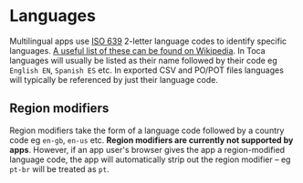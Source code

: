 # Languages

Multilingual apps use [ISO 639](https://www.iso.org/iso-639-language-code) 2-letter language codes to identify specific languages. [A useful list of these can be found on Wikipedia](https://en.wikipedia.org/wiki/List_of_ISO_639_language_codes). In Toca languages will usually be listed as their name followed by their code eg `English EN`, `Spanish ES` etc. In exported CSV and PO/POT files languages will typically be referenced by just their language code.

## Region modifiers
Region modifiers take the form of a language code followed by a country code eg `en-gb`, `en-us` etc. **Region modifiers are currently not supported by apps**. However, if an app user's browser gives the app a region-modified language code, the app will automatically strip out the region modifier – eg `pt-br` will be treated as `pt`.
